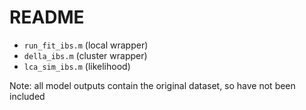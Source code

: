 # README


- `run_fit_ibs.m` (local wrapper)
- `della_ibs.m` (cluster wrapper)
- `lca_sim_ibs.m` (likelihood)

Note: all model outputs contain the original dataset, so have not been included
